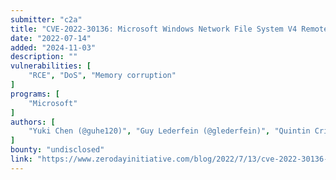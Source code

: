```yaml
---
submitter: "c2a"
title: "CVE-2022-30136: Microsoft Windows Network File System V4 Remote Code Execution Vulnerability"
date: "2022-07-14"
added: "2024-11-03"
description: ""
vulnerabilities: [
    "RCE", "DoS", "Memory corruption"
]
programs: [
    "Microsoft"
]
authors: [
    "Yuki Chen (@guhe120)", "Guy Lederfein (@glederfein)", "Quintin Crist"
]
bounty: "undisclosed"
link: "https://www.zerodayinitiative.com/blog/2022/7/13/cve-2022-30136-microsoft-windows-network-file-system-v4-remote-code-execution-vulnerability"
---
```




